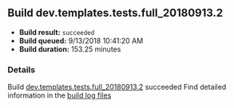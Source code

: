 ## Build dev.templates.tests.full_20180913.2
- **Build result:** `succeeded`
- **Build queued:** 9/13/2018 10:41:20 AM
- **Build duration:** 153.25 minutes
### Details
Build [dev.templates.tests.full_20180913.2](https://winappstudio.visualstudio.com/web/build.aspx?pcguid=a4ef43be-68ce-4195-a619-079b4d9834c2&builduri=vstfs%3a%2f%2f%2fBuild%2fBuild%2f26248) succeeded
Find detailed information in the [build log files](https://uwpctdiags.blob.core.windows.net/buildlogs/dev.templates.tests.full_20180913.2_logs.zip)
